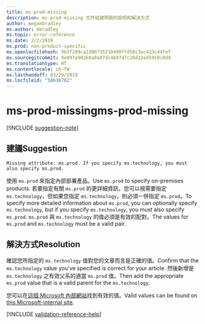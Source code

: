 ```yaml
---
title: ms-prod-missing
description: ms-prod-missing 文件組建問題的說明和解決方式
author: meganbradley
ms.author: mbradley
ms.topic: error-reference
ms.date: 2/2/2019
ms.prod: non-product-specific
ms.openlocfilehash: 9b3f209ca2300735210490ffd58c3ac423c44fef
ms.sourcegitcommit: 8e897e90268a8a87dc4b97d7c28d22ed5950c8d9
ms.translationtype: HT
ms.contentlocale: zh-TW
ms.lasthandoff: 03/29/2019
ms.locfileid: "58636762"
---
```

# <a name="ms-prod-missing"></a><span data-ttu-id="6ef25-103">ms-prod-missing</span><span class="sxs-lookup"><span data-stu-id="6ef25-103">ms-prod-missing</span></span>

[!INCLUDE [suggestion-note](includes/suggestion-note.md)]

## <a name="suggestion"></a><span data-ttu-id="6ef25-104">建議</span><span class="sxs-lookup"><span data-stu-id="6ef25-104">Suggestion</span></span>

`Missing attribute: ms.prod. If you specify ms.technology, you must also specify ms.prod.`

<span data-ttu-id="6ef25-105">使用 `ms.prod` 來指定內部部署產品。</span><span class="sxs-lookup"><span data-stu-id="6ef25-105">Use `ms.prod` to specify on-premises products.</span></span> <span data-ttu-id="6ef25-106">若要指定有關 `ms.prod` 的更詳細資訊，您可以視需要指定 `ms.technology`，但如果您指定 `ms.technology`，則必須一併指定 `ms.prod`。</span><span class="sxs-lookup"><span data-stu-id="6ef25-106">To specify more detailed information about `ms.prod`, you can optionally specify `ms.technology`, but if you specify `ms.technology`, you must also specify `ms.prod`.</span></span> <span data-ttu-id="6ef25-107">`ms.prod` 與 `ms.technology` 的值必須是有效的配對。</span><span class="sxs-lookup"><span data-stu-id="6ef25-107">The values for `ms.prod` and `ms.technology` must be a valid pair.</span></span>

## <a name="resolution"></a><span data-ttu-id="6ef25-108">解決方式</span><span class="sxs-lookup"><span data-stu-id="6ef25-108">Resolution</span></span>

<span data-ttu-id="6ef25-109">確認您所指定的 `ms.technology` 值對您的文章而言是正確的值。</span><span class="sxs-lookup"><span data-stu-id="6ef25-109">Confirm that the `ms.technology` value you've specified is correct for your article.</span></span> <span data-ttu-id="6ef25-110">然後新增是 `ms.technology` 之有效父系的適當 `ms.prod` 值。</span><span class="sxs-lookup"><span data-stu-id="6ef25-110">Then add the appropriate `ms.prod` value that is a valid parent for the `ms.technology`.</span></span>

<span data-ttu-id="6ef25-111">您可以在[這個 Microsoft 內部網站](https://docsmetadatatool.azurewebsites.net/allowlists)找到有效的值。</span><span class="sxs-lookup"><span data-stu-id="6ef25-111">Valid values can be found on [this Microsoft-internal site](https://docsmetadatatool.azurewebsites.net/allowlists).</span></span>

<!--make sure to add this file to your includes folder and verify the path-->
[!INCLUDE [validation-reference-help](includes/validation-reference-help.md)]
